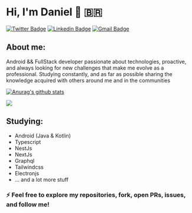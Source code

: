 # Hi, I'm Daniel 👋 :brazil:

[![Twitter Badge](https://img.shields.io/badge/-@danieldxdd-6633cc?style=flat-square&labelColor=6633cc&logo=twitter&logoColor=white&link=https://twitter.com/danieldxdd)](https://twitter.com/danieldxdd) 
[![Linkedin Badge](https://img.shields.io/badge/-Daniel%20de%20Jesus-6633cc?style=flat-square&logo=Linkedin&logoColor=white&link=https://www.linkedin.com/in/danieljrodrigues/)](https://www.linkedin.com/in/danieljrodrigues/) 
[![Gmail Badge](https://img.shields.io/badge/-daniel.j.rodrigues06@gmail.com-6633cc?style=flat-square&logo=Gmail&logoColor=white&link=mailto:daniel.j.rodrigues06@gmail.com)](mailto:daniel.j.rodrigues06@gmail.com)

## About me:
   Android && FullStack developer passionate about technologies, proactive, and always looking for new challenges that make me evolve as a professional. Studying constantly, and as far as possible sharing the knowledge acquired with others around me and in the communities

[![Anurag's github stats](https://github-readme-stats.vercel.app/api?username=danielj06&show_icons=true&theme=dracula&title_color=6633cc&icon_color=6633cc)](https://github.com/danielj06/)

<img src="https://github-readme-stats.vercel.app/api/top-langs/?username=danielj06&count_private=true&theme=dracula&title_color=6633cc&icon_color=6633cc">

## Studying:
  - Android (Java & Kotlin)
  - Typescript
  - NestJs
  - NextJs
  - Graphql
  - Tailwindcss
  - Electronjs
  - ... and a lot more stuff

### ⚡ Feel free to explore my repositories, fork, open PRs, issues, and follow me!
